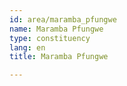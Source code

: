 ```yaml
---
id: area/maramba_pfungwe
name: Maramba Pfungwe
type: constituency
lang: en
title: Maramba Pfungwe

---
```

